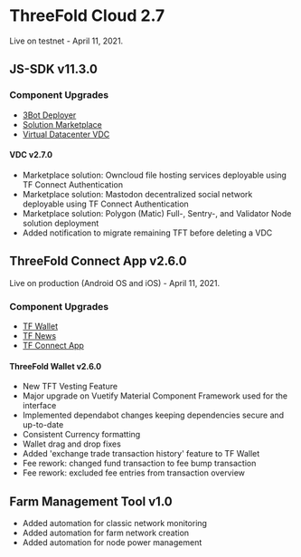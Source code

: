 

 # ThreeFold Cloud 2.7
 
Live on testnet - April 11, 2021.

## JS-SDK v11.3.0

### Component Upgrades
- [3Bot Deployer](https://github.com/threefoldtech/js-sdk/tree/development/jumpscale/packages/threebot_deployer)
- [Solution Marketplace](https://github.com/threefoldtech/js-sdk/tree/development/jumpscale/packages/marketplace)
- [Virtual Datacenter VDC](https://github.com/threefoldtech/js-sdk/tree/development/jumpscale/packages/vdc)

#### VDC v2.7.0 
- Marketplace solution: Owncloud file hosting services deployable using TF Connect Authentication
- Marketplace solution: Mastodon decentralized social network deployable using TF Connect Authentication
- Marketplace solution: Polygon (Matic) Full-, Sentry-, and Validator Node solution deployment
- Added notification to migrate remaining TFT before deleting a VDC


## ThreeFold Connect App v2.6.0 

Live on production (Android OS and iOS) - April 11, 2021.

### Component Upgrades
- [TF Wallet](https://github.com/threefoldtech/threefold_wallet)
- [TF News](https://github.com/threefoldtech/threefold_connect_news)
- [TF Connect App](https://github.com/threefoldtech/threefold_connect)

#### ThreeFold Wallet v2.6.0
- New TFT Vesting Feature
- Major upgrade on Vuetify Material Component Framework used for the interface
- Implemented dependabot changes keeping dependencies secure and up-to-date
- Consistent Currency formatting
- Wallet drag and drop fixes
- Added 'exchange trade transaction history' feature to TF Wallet
- Fee rework: changed fund transaction to fee bump transaction
- Fee rework: excluded fee entries from transaction overview

## Farm Management Tool v1.0
- Added automation for classic network monitoring 
- Added automation for farm network creation
- Added automation for node power management
